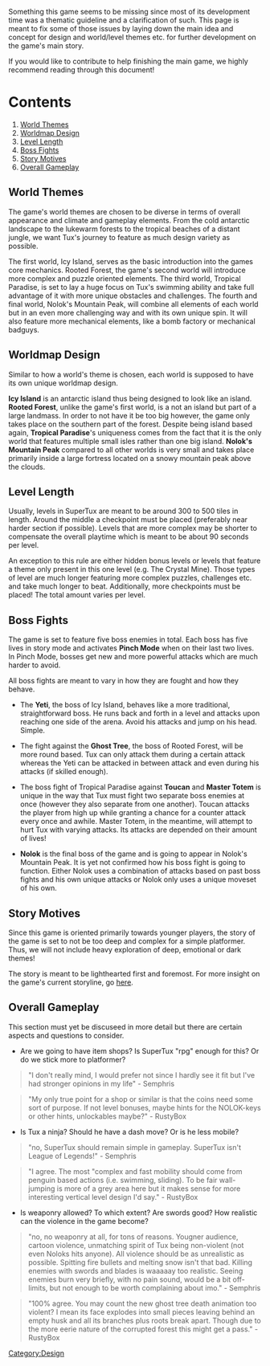 Something this game seems to be missing since most of its development time was a thematic guideline and a clarification
of such. This page is meant to fix some of those issues by laying down the main idea and concept for design and world/level
themes etc. for further development on the game's main story.

If you would like to contribute to help finishing the main game, we highly recommend reading through this document!

# Contents
  1. [World Themes](https://github.com/SuperTux/supertux/wiki/Thematic-Guideline#world-themes)
  2. [Worldmap Design](https://github.com/SuperTux/supertux/wiki/Thematic-Guideline#worldmap-design)
  3. [Level Length](https://github.com/SuperTux/supertux/wiki/Thematic-Guideline#level-length)
  4. [Boss Fights](https://github.com/SuperTux/supertux/wiki/Thematic-Guideline#boss-fights)
  5. [Story Motives](https://github.com/SuperTux/supertux/wiki/Thematic-Guideline#story-motives)
  6. [Overall Gameplay](https://github.com/SuperTux/supertux/wiki/Thematic-Guideline#overall-gameplay)

World Themes
------------

The game's world themes are chosen to be diverse in terms of overall appearance and climate and gameplay elements.
From the cold antarctic landscape to the lukewarm forests to the tropical beaches of a distant jungle, we want Tux's
journey to feature as much design variety as possible.

The first world, Icy Island, serves as the basic introduction into the games core mechanics. Rooted Forest, the game's
second world will introduce more complex and puzzle oriented elements. The third world, Tropical Paradise, is set to
lay a huge focus on Tux's swimming ability and take full advantage of it with more unique obstacles and challenges. The
fourth and final world, Nolok's Mountain Peak, will combine all elements of each world but in an even more challenging
way and with its own unique spin. It will also feature more mechanical elements, like a bomb factory or mechanical
badguys.

Worldmap Design
---------------

Similar to how a world's theme is chosen, each world is supposed to have its own unique worldmap design.

**Icy Island** is an antarctic island thus being designed to look like an island. **Rooted Forest**, unlike the game's
first world, is a not an island but part of a large landmass. In order to not have it be too big however, the game only
takes place on the southern part of the forest. Despite being island based again, **Tropical Paradise**'s uniqueness
comes from the fact that it is the only world that features multiple small isles rather than one big island.
**Nolok's Mountain Peak** compared to all other worlds is very small and takes place primarily inside a large fortress
located on a snowy mountain peak above the clouds.

Level Length
------------

Usually, levels in SuperTux are meant to be around 300 to 500 tiles in length. Around the middle a checkpoint must be
placed (preferably near harder section if possible). Levels that are more complex may be shorter to compensate the overall
playtime which is meant to be about 90 seconds per level.

An exception to this rule are either hidden bonus levels or levels that feature a theme only present in this one level
(e.g. The Crystal Mine). Those types of level are much longer featuring more complex puzzles, challenges etc. and take
much longer to beat. Additionally, more checkpoints must be placed! The total amount varies per level.

Boss Fights
-----------

The game is set to feature five boss enemies in total. Each boss has five lives in story mode and activates **Pinch Mode**
when on their last two lives. In Pinch Mode, bosses get new and more powerful attacks which are much harder to avoid.

All boss fights are meant to vary in how they are fought and how they behave.

- The **Yeti**, the boss of Icy Island, behaves like a more traditional, straightforward boss. He runs back and forth in a
  level and attacks upon reaching one side of the arena. Avoid his attacks and jump on his head. Simple.

- The fight against the **Ghost Tree**, the boss of Rooted Forest, will be more round based. Tux can only attack them during a
  certain attack whereas the Yeti can be attacked in between attack and even during his attacks (if skilled enough).

- The boss fight of Tropical Paradise against **Toucan** and **Master Totem** is unique in the way that Tux must fight two
  separate boss enemies at once (however they also separate from one another). Toucan attacks the player from high up while
  granting a chance for a counter attack every once and awhile. Master Totem, in the meantime, will attempt to hurt Tux with
  varying attacks. Its attacks are depended on their amount of lives!

- **Nolok** is the final boss of the game and is going to appear in Nolok's Mountain Peak. It is yet not confirmed how his boss
  fight is going to function. Either Nolok uses a combination of attacks based on past boss fights and his own unique attacks
  or Nolok only uses a unique moveset of his own.

Story Motives
-------------

Since this game is oriented primarily towards younger players, the story of the game is set to not be too deep and complex for a
simple platformer. Thus, we will not include heavy exploration of deep, emotional or dark themes!

The story is meant to be lighthearted first and foremost. For more insight on the game's current storyline, go
[here](https://github.com/SuperTux/supertux/wiki/Story).

Overall Gameplay
----------------

This section must yet be discuseed in more detail but there are certain aspects and questions to consider.

* Are we going to have item shops? Is SuperTux "rpg" enough for this? Or do we stick more to platformer?

> "I don't really mind, I would prefer not since I hardly see it fit but I've had stronger opinions in my life" - Semphris

> "My only true point for a shop or similar is that the coins need some sort of purpose. If not level bonuses, maybe hints
  for the NOLOK-keys or other hints, unlockables maybe?" - RustyBox

* Is Tux a ninja? Should he have a dash move? Or is he less mobile?

> "no, SuperTux should remain simple in gameplay. SuperTux isn't League of Legends!" - Semphris
 
> "I agree. The most "complex and fast mobility should come from penguin based actions (i.e. swimming, sliding). To be fair
  wall-jumping is more of a grey area here but it makes sense for more interesting vertical level design I'd say." - RustyBox

* Is weaponry allowed? To which extent? Are swords good? How realistic can the violence in the game become?

> "no, no weaponry at all, for tons of reasons. Yougner audience, cartoon violence, unmatching spirit of Tux being non-violent
  (not even Noloks hits anyone). All violence should be as unrealistic as possible. Spitting fire bullets and melting snow isn't
  that bad. Killing enemies with swords and blades is waaaaay too realistic. Seeing enemies burn very briefly, with no pain sound,
  would be a bit off-limits, but not enough to be worth complaining about imo." - Semphris
  
> "100% agree. You may count the new ghost tree death animation too violent? I mean its face explodes into small pieces leaving
  behind an empty husk and all its branches plus roots break apart. Though due to the more eerie nature of the corrupted forest
  this might get a pass." - RustyBox

<Category:Design>
